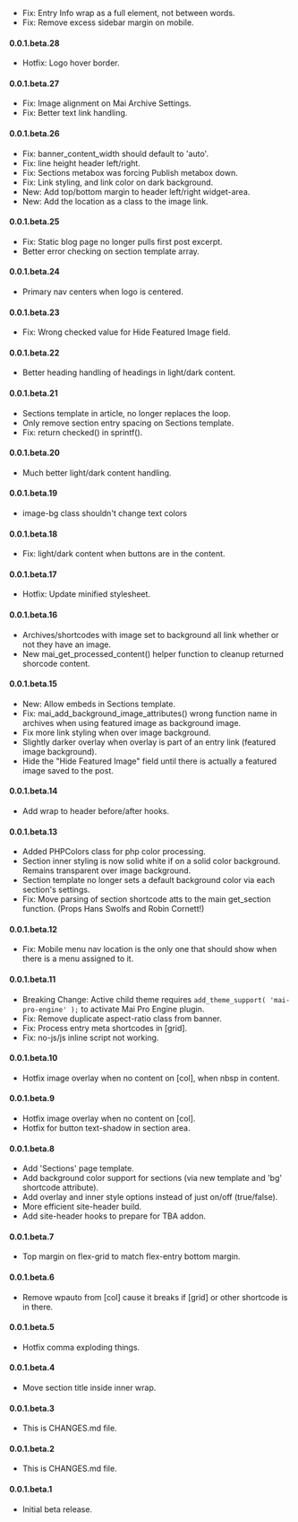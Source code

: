 * Fix: Entry Info wrap as a full element, not between words.
* Fix: Remove excess sidebar margin on mobile.

#### 0.0.1.beta.28
* Hotfix: Logo hover border.

#### 0.0.1.beta.27
* Fix: Image alignment on Mai Archive Settings.
* Fix: Better text link handling.

#### 0.0.1.beta.26
* Fix: banner_content_width should default to 'auto'.
* Fix: line height header left/right.
* Fix: Sections metabox was forcing Publish metabox down.
* Fix: Link styling, and link color on dark background.
* New: Add top/bottom margin to header left/right widget-area.
* New: Add the location as a class to the image link.

#### 0.0.1.beta.25
* Fix: Static blog page no longer pulls first post excerpt.
* Better error checking on section template array.

#### 0.0.1.beta.24
* Primary nav centers when logo is centered.

#### 0.0.1.beta.23
* Fix: Wrong checked value for Hide Featured Image field.

#### 0.0.1.beta.22
* Better heading handling of headings in light/dark content.

#### 0.0.1.beta.21
* Sections template in article, no longer replaces the loop.
* Only remove section entry spacing on Sections template.
* Fix: return checked() in sprintf().

#### 0.0.1.beta.20
* Much better light/dark content handling.

#### 0.0.1.beta.19
* image-bg class shouldn't change text colors

#### 0.0.1.beta.18
* Fix: light/dark content when buttons are in the content.

#### 0.0.1.beta.17
* Hotfix: Update minified stylesheet.

#### 0.0.1.beta.16
* Archives/shortcodes with image set to background all link whether or not they have an image.
* New mai_get_processed_content() helper function to cleanup returned shorcode content.

#### 0.0.1.beta.15
* New: Allow embeds in Sections template.
* Fix: mai_add_background_image_attributes() wrong function name in archives when using featured image as background image.
* Fix more link styling when over image background.
* Slightly darker overlay when overlay is part of an entry link (featured image background).
* Hide the "Hide Featured Image" field until there is actually a featured image saved to the post.

#### 0.0.1.beta.14
* Add wrap to header before/after hooks.

#### 0.0.1.beta.13
* Added PHPColors class for php color processing.
* Section inner styling is now solid white if on a solid color background. Remains transparent over image background.
* Section template no longer sets a default background color via each section's settings.
* Fix: Move parsing of section shortcode atts to the main get_section function. (Props Hans Swolfs and Robin Cornett!)

#### 0.0.1.beta.12
* Fix: Mobile menu nav location is the only one that should show when there is a menu assigned to it.

#### 0.0.1.beta.11
* Breaking Change: Active child theme requires `add_theme_support( 'mai-pro-engine' );` to activate Mai Pro Engine plugin.
* Fix: Remove duplicate aspect-ratio class from banner.
* Fix: Process entry meta shortcodes in [grid].
* Fix: no-js/js inline script not working.

#### 0.0.1.beta.10
* Hotfix image overlay when no content on [col], when nbsp in content.

#### 0.0.1.beta.9
* Hotfix image overlay when no content on [col].
* Hotfix for button text-shadow in section area.

#### 0.0.1.beta.8
* Add 'Sections' page template.
* Add background color support for sections (via new template and 'bg' shortcode attribute).
* Add overlay and inner style options instead of just on/off (true/false).
* More efficient site-header build.
* Add site-header hooks to prepare for TBA addon.

#### 0.0.1.beta.7
* Top margin on flex-grid to match flex-entry bottom margin.

#### 0.0.1.beta.6
* Remove wpauto from [col] cause it breaks if [grid] or other shortcode is in there.

#### 0.0.1.beta.5
* Hotfix comma exploding things.

#### 0.0.1.beta.4
* Move section title inside inner wrap.

#### 0.0.1.beta.3
* This is CHANGES.md file.

#### 0.0.1.beta.2
* This is CHANGES.md file.

#### 0.0.1.beta.1
* Initial beta release.